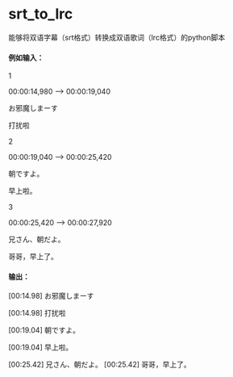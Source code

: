 # srt_to_lrc

能够将双语字幕（srt格式）转换成双语歌词（lrc格式）的python脚本

#### 例如输入：

1

00:00:14,980 --> 00:00:19,040

お邪魔しまーす

打扰啦


2

00:00:19,040 --> 00:00:25,420

朝ですよ。

早上啦。

3

00:00:25,420 --> 00:00:27,920

兄さん、朝だよ。

哥哥，早上了。

#### 输出：

[00:14.98] お邪魔しまーす

[00:14.98] 打扰啦

[00:19.04] 朝ですよ。

[00:19.04] 早上啦。

[00:25.42] 兄さん、朝だよ。
[00:25.42] 哥哥，早上了。
